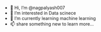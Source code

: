 - 👋 Hi, I’m @nagpalyash007
- 👀 I’m interested in Data scinece 
- 🌱 I’m currently learning machine learning
- 📫 share something new to learn more...

<!---
nagpalyash007/nagpalyash007 is a ✨ special ✨ repository because its `README.md` (this file) appears on your GitHub profile.
You can click the Preview link to take a look at your changes.
--->
